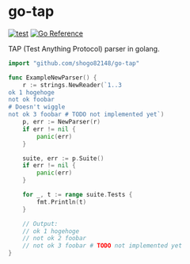 go-tap
====

[![test](https://github.com/shogo82148/go-tap/actions/workflows/test.yml/badge.svg)](https://github.com/shogo82148/go-tap/actions/workflows/test.yml)
[![Go Reference](https://pkg.go.dev/badge/github.com/shogo82148/go-tap.svg)](https://pkg.go.dev/github.com/shogo82148/go-tap)

TAP (Test Anything Protocol) parser in golang.

``` go
import "github.com/shogo82148/go-tap"

func ExampleNewParser() {
	r := strings.NewReader(`1..3
ok 1 hogehoge
not ok foobar
# Doesn't wiggle
not ok 3 foobar # TODO not implemented yet`)
	p, err := NewParser(r)
	if err != nil {
		panic(err)
	}

	suite, err := p.Suite()
	if err != nil {
		panic(err)
	}

	for _, t := range suite.Tests {
		fmt.Println(t)
	}

	// Output:
	// ok 1 hogehoge
	// not ok 2 foobar
	// not ok 3 foobar # TODO not implemented yet
}
```
